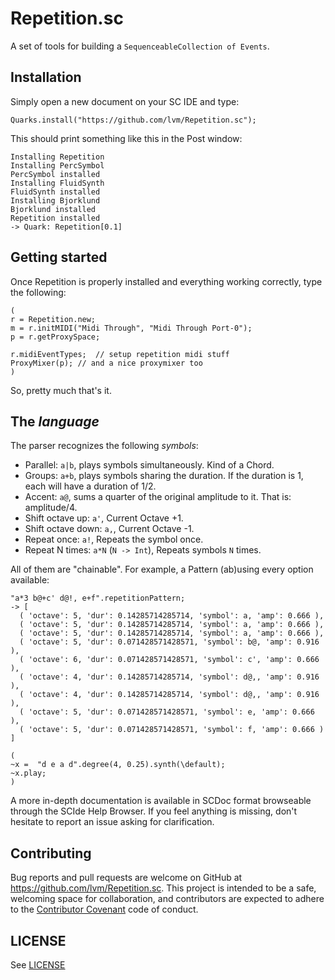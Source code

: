 # Repetition.sc

A set of tools for building a `SequenceableCollection of Events`.

## Installation

Simply open a new document on your SC IDE and type:

    Quarks.install("https://github.com/lvm/Repetition.sc");

This should print something like this in the Post window:

    Installing Repetition
    Installing PercSymbol
    PercSymbol installed
    Installing FluidSynth
    FluidSynth installed
    Installing Bjorklund
    Bjorklund installed
    Repetition installed
    -> Quark: Repetition[0.1]

## Getting started

Once Repetition is properly installed and everything working correctly, type the following:

    (
    r = Repetition.new;
    m = r.initMIDI("Midi Through", "Midi Through Port-0");
    p = r.getProxySpace;

    r.midiEventTypes;  // setup repetition midi stuff
    ProxyMixer(p); // and a nice proxymixer too
    )


So, pretty much that's it.

## The *language*

The parser recognizes the following _symbols_:

* Parallel: `a|b`, plays symbols simultaneously. Kind of a Chord.
* Groups: `a+b`, plays symbols sharing the duration. If the duration is 1, each will have a duration of 1/2.
* Accent: `a@`, sums a quarter of the original amplitude to it. That is: amplitude/4.
* Shift octave up: `a'`, Current Octave +1.
* Shift octave down: `a,`, Current Octave -1.
* Repeat once: `a!`, Repeats the symbol once.
* Repeat N times: `a*N` (`N -> Int`), Repeats symbols `N` times.

All of them are "chainable". For example, a Pattern (ab)using every option available:

```
"a*3 b@+c' d@!, e+f".repetitionPattern;
-> [
  ( 'octave': 5, 'dur': 0.14285714285714, 'symbol': a, 'amp': 0.666 ),
  ( 'octave': 5, 'dur': 0.14285714285714, 'symbol': a, 'amp': 0.666 ),
  ( 'octave': 5, 'dur': 0.14285714285714, 'symbol': a, 'amp': 0.666 ),
  ( 'octave': 5, 'dur': 0.071428571428571, 'symbol': b@, 'amp': 0.916 ),
  ( 'octave': 6, 'dur': 0.071428571428571, 'symbol': c', 'amp': 0.666 ),
  ( 'octave': 4, 'dur': 0.14285714285714, 'symbol': d@,, 'amp': 0.916 ),
  ( 'octave': 4, 'dur': 0.14285714285714, 'symbol': d@,, 'amp': 0.916 ),
  ( 'octave': 5, 'dur': 0.071428571428571, 'symbol': e, 'amp': 0.666 ),
  ( 'octave': 5, 'dur': 0.071428571428571, 'symbol': f, 'amp': 0.666 )
]
```

```
(
~x =  "d e a d".degree(4, 0.25).synth(\default);
~x.play;
)
```

A more in-depth documentation is available in SCDoc format browseable through the SCIde Help Browser. If you feel anything is missing, don't hesitate to report an issue asking for clarification.


## Contributing

Bug reports and pull requests are welcome on GitHub at https://github.com/lvm/Repetition.sc. This project is intended to be a safe, welcoming space for collaboration, and contributors are expected to adhere to the [Contributor Covenant](http://contributor-covenant.org) code of conduct.

## LICENSE

See [LICENSE](LICENSE)
